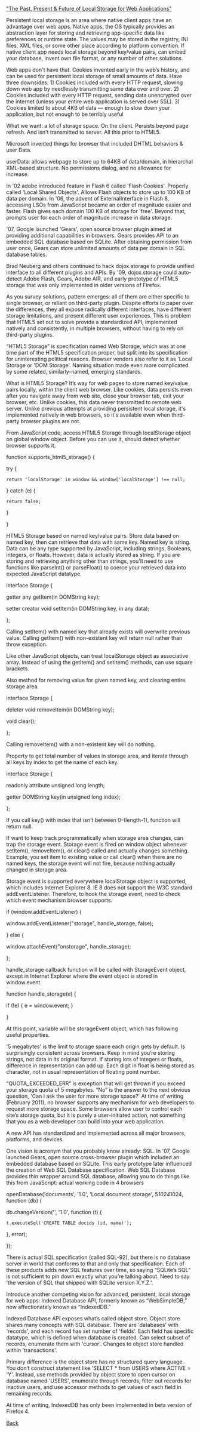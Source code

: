 <a href = "http://diveinto.html5doctor.com/storage.html">"The Past, Present & Future of Local Storage for Web Applications"</a>

Persistent local storage is an area where native client apps have an advantage over web apps. Native apps, the OS typically provides an abstraction layer for storing and retrieving app-specific data like preferences or runtime state. The values may be stored in the registry, INI files, XML files, or some other place according to platform convention. If native client app needs local storage beyond key/value pairs, can embed your database, invent own file format, or any number of other solutions.

Web apps don't have that. Cookies invented early in the web’s history, and can be used for persistent local storage of small amounts of data. Have three downsides: 1) Cookies included with every HTTP request, slowing down web app by needlessly transmitting same data over and over. 2) Cookies included with every HTTP request, sending data unencrypted over the internet (unless your entire web application is served over SSL). 3) Cookies limited to about 4KB of data — enough to slow down your application, but not enough to be terribly useful

What we want: a lot of storage space. On the client. Persists beyond page refresh. And isn't transmitted to server. All this prior to HTML5.

Microsoft invented things for browser that included DHTML behaviors & user Data.

userData: allows webpage to store up to 64KB of data/domain, in hierarchal XML-based structure. No permissions dialog, and no allowance for increase.

In '02 adobe introduced feature in Flash 6 called 'Flash Cookies'. Properly called 'Local Shared Objects'. Allows Flash objects to store up to 100 KB of data per domain. In '06, the advent of ExternalInterface in Flash 8, accessing LSOs from JavaScript became an order of magnitude easier and faster. Flash gives each domain 100 KB of storage for 'free'. Beyond that, prompts user for each order of magnitude increase in data storage.

'07, Google launched 'Gears', open source browser plugin aimed at providing additional capabilities in browsers. Gears provides API to an embedded SQL database based on SQLite. After obtaining permission from user once, Gears can store unlimited amounts of data per domain in SQL database tables.

Brad Neuberg and others continued to hack dojox.storage to provide unified interface to all different plugins and APIs. By '09, dojox.storage could auto-detect Adobe Flash, Gears, Adobe AIR, and early prototype of HTML5 storage that was only implemented in older versions of Firefox.

As you survey solutions, pattern emerges: all of them are either specific to single browser, or reliant on third-party plugin. Despite efforts to paper over the differences, they all expose radically different interfaces, have different storage limitations, and present different user experiences. This is problem that HTML5 set out to solve provide a standardized API, implemented natively and consistently, in multiple browsers, without having to rely on third-party plugins.

“HTML5 Storage” is specification named Web Storage, which was at one time part of the HTML5 specification proper, but split into its specification for uninteresting political reasons. Browser vendors also refer to it as 'Local Storage or 'DOM Storage'. Naming situation made even more complicated by some related, similarly-named, emerging standards.

What is HTML5 Storage? It’s way for web pages to store named key/value pairs locally, within the client web browser. Like cookies, data persists even after you navigate away from web site, close your browser tab, exit your browser, etc. Unlike cookies, this data never transmitted to remote web server. Unlike previous attempts at providing persistent local storage, it's implemented natively in web browsers, so it's available even when third-party browser plugins are not.

From JavaScript code, access HTML5 Storage through localStorage object on global window object. Before you can use it, should detect whether browser supports it.

function supports_html5_storage() {

  try {

    return 'localStorage' in window && window['localStorage'] !== null;

  } catch (e) {

    return false;

  }

}

HTML5 Storage based on named key/value pairs. Store data based on named key, then can retrieve that data with same key. Named key is string. Data can be any type supported by JavaScript, including strings, Booleans, integers, or floats. However, data is actually stored as string. If you are storing and retrieving anything other than strings, you'll need to use functions like parseInt() or parseFloat() to coerce your retrieved data into expected JavaScript datatype.

interface Storage {

  getter any getItem(in DOMString key);

  setter creator void setItem(in DOMString key, in any data);

};

Calling setItem() with named key that already exists will overwrite previous value. Calling getItem() with non-existent key will return null rather than throw exception.

Like other JavaScript objects, can treat localStorage object as associative array. Instead of using the getItem() and setItem() methods, can use square brackets.

Also method for removing value for given named key, and clearing entire storage area.

interface Storage {

  deleter void removeItem(in DOMString key);

  void clear();

};

Calling removeItem() with a non-existent key will do nothing.

Property to get total number of values in storage area, and iterate through all keys by index to get the name of each key.

interface Storage {

  readonly attribute unsigned long length;

  getter DOMString key(in unsigned long index);

};

If you call key() with index that isn't between 0–(length-1), function will return null.

If want to keep track programmatically when storage area changes, can trap the storage event. Storage event is fired on window object whenever setItem(), removeItem(), or clear() called and actually changes something. Example, you set item to existing value or call clear() when there are no named keys, the storage event will not fire, because nothing actually changed in storage area.

Storage event is supported everywhere localStorage object is supported, which includes Internet Explorer 8. IE 8 does not support the W3C standard addEventListener. Therefore, to hook the storage event, need to check which event mechanism browser supports.

if (window.addEventListener) {

  window.addEventListener("storage", handle_storage, false);

} else {

  window.attachEvent("onstorage", handle_storage);

};

handle_storage callback function will be called with StorageEvent object, except in Internet Explorer where the event object is stored in window.event.

function handle_storage(e) {

  if (!e) { e = window.event; }

}

At this point, variable will be storageEvent object, which has following useful properties.

'5 megabytes' is the limit to storage space each origin gets by default. Is surprisingly consistent across browsers. Keep in mind you’re storing strings, not data in its original format. If storing lots of integers or floats, difference in representation can add up. Each digit in float is being stored as character, not in usual representation of floating point number.

“QUOTA_EXCEEDED_ERR” is exception that will get thrown if you exceed your storage quota of 5 megabytes. “No” is the answer to the next obvious question, 'Can I ask the user for more storage space?' At time of writing (February 2011), no browser supports any mechanism for web developers to request more storage space. Some browsers allow user to control each site’s storage quota, but it is purely a user-initiated action, not something that you as a web developer can build into your web application.

A new API has standardized and implemented across all major browsers, platforms, and devices.

One vision is acronym that you probably know already: SQL. In '07, Google launched Gears, open source cross-browser plugin which included an embedded database based on SQLite. This early prototype later influenced the creation of Web SQL Database specification. Web SQL Database provides thin wrapper around SQL database, allowing you to do things like this from JavaScript: actual working code in 4 browsers

openDatabase('documents', '1.0', 'Local document storage', 5*1024*1024, function (db) {

  db.changeVersion('', '1.0', function (t) {

    t.executeSql('CREATE TABLE docids (id, name)');

  }, error);

});

There is actual SQL specification (called SQL-92), but there is no database server in world that conforms to that and only that specification. Each of these products adds new SQL features over time, so saying “SQLite’s SQL” is not sufficient to pin down exactly what you’re talking about. Need to say 'the version of SQL that shipped with SQLite version X.Y.Z.'.

Introduce another competing vision for advanced, persistent, local storage for web apps: Indexed Database API, formerly known as “WebSimpleDB,” now affectionately known as “IndexedDB.”

Indexed Database API exposes what’s called object store. Object store shares many concepts with SQL database. There are 'databases' with 'records', and each record has set number of 'fields'. Each field has specific datatype, which is defined when database is created. Can select subset of records, enumerate them with 'cursor'. Changes to object store handled within 'transactions'.

Primary difference is the object store has no structured query language. You don’t construct statement like 'SELECT * from USERS where ACTIVE = 'Y'. Instead, use methods provided by object store to open cursor on database named 'USERS', enumerate through records, filter out records for inactive users, and use accessor methods to get values of each field in remaining records.

At time of writing, IndexedDB has only been implemented in beta version of Firefox 4.

<a href = "https://github.com/scottie-l/reading-notes/blob/main/reading-notes-201/README.md">Back</a>
